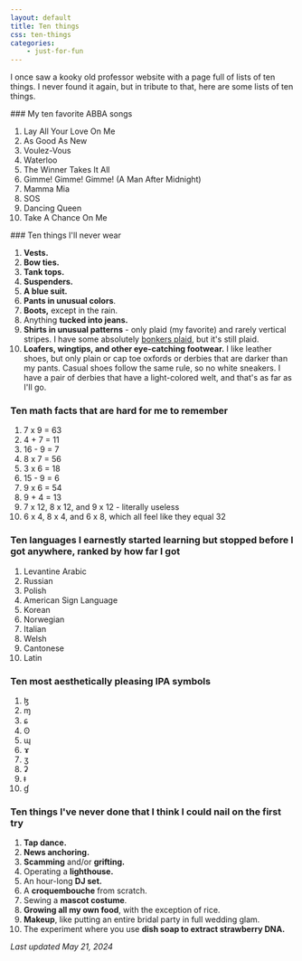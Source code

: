 ```yaml
---
layout: default
title: Ten things
css: ten-things
categories:
    - just-for-fun
---
```


I once saw a kooky old professor website with a page full of lists of ten things. I never found it again, but in tribute to that, here are some lists of ten things.

<section class="lists" markdown=1>

<div class="list green" markdown=1>
### My ten favorite ABBA songs

1. Lay All Your Love On Me
2. As Good As New
3. Voulez-Vous
4. Waterloo
5. The Winner Takes It All
6. Gimme! Gimme! Gimme! (A Man After Midnight)
7. Mamma Mia
8. SOS
9. Dancing Queen
10. Take A Chance On Me
</div>

<div class="list purple" markdown=1>
### Ten things I'll never wear

1. **Vests.**
2. **Bow ties.**
3. **Tank tops.**
4. **Suspenders.**
5. **A blue suit.**
6. **Pants in unusual colors**.
7. **Boots,** except in the rain.
8. Anything **tucked into jeans.**
9. **Shirts in unusual patterns** - only plaid (my favorite) and rarely vertical stripes. I have some absolutely [bonkers plaid](../images/bonkers-plaid.jpg), but it's still plaid.
10. **Loafers, wingtips, and other eye-catching footwear.** I like leather shoes, but only plain or cap toe oxfords or derbies that are darker than my pants. Casual shoes follow the same rule, so no white sneakers. I have a pair of derbies that have a light-colored welt, and that's as far as I'll go.
</div>

<div class="list yellow" markdown=1>

### Ten math facts that are hard for me to remember

1. 7 x 9 = 63
2. 4 + 7 = 11
3. 16 - 9 = 7
4. 8 x 7 = 56
5. 3 x 6 = 18
6. 15 - 9 = 6
7. 9 x 6 = 54
8. 9 + 4 = 13
9. 7 x 12, 8 x 12, and 9 x 12 - literally useless
10. 6 x 4, 8 x 4, and 6 x 8, which all feel like they equal 32

</div>

<div class="list red" markdown=1>

### Ten languages I earnestly started learning but stopped before I got anywhere, ranked by how far I got

1. Levantine Arabic
2. Russian
3. Polish
4. American Sign Language
5. Korean
6. Norwegian
7. Italian
8. Welsh
9. Cantonese
10. Latin

</div>

<div class="list blue" markdown=1>

### Ten most aesthetically pleasing IPA symbols

1. ɮ
2. ɱ
3. ɕ
4. ʘ
5. ɰ
6. ɤ
7. ʒ
8. ʡ
9. ǂ
10. ɠ

</div>

<div class="list green" markdown=1>

### Ten things I've never done that I think I could nail on the first try

1. **Tap dance.**
2. **News anchoring.**
3. **Scamming** and/or **grifting.**
4. Operating a **lighthouse.**
5. An hour-long **DJ set.**
6. A **croquembouche** from scratch.
7. Sewing a **mascot costume**.
8. **Growing all my own food**, with the exception of rice.
9. **Makeup**, like putting an entire bridal party in full wedding glam.
10. The experiment where you use **dish soap to extract strawberry DNA.**

</div>

</section>

*Last updated May 21, 2024*